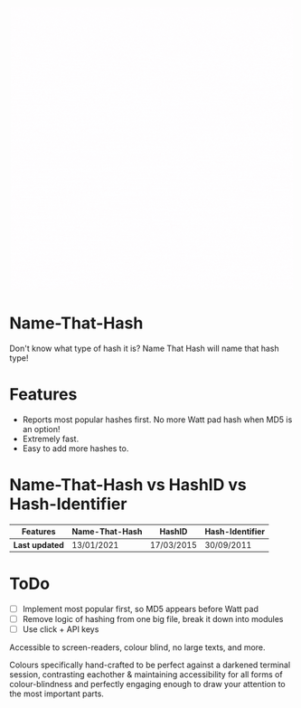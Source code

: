 <p align="center">

<img src="logo.gif">
</p>


# Name-That-Hash
Don't know what type of hash it is? Name That Hash will name that hash type!

# Features
* Reports most popular hashes first. No more Watt pad hash when MD5 is an option!
* Extremely fast.
* Easy to add more hashes to.

# Name-That-Hash vs HashID vs Hash-Identifier

| **Features** | Name-That-Hash | HashID | Hash-Identifier |
| ---- | ---- | ---- | ---- |
| **Last updated** | 13/01/2021 | 17/03/2015 | 30/09/2011 |


# ToDo

- [ ] Implement most popular first, so MD5 appears before Watt pad
- [ ] Remove logic of hashing from one big file, break it down into modules
- [ ] Use click + API keys

Accessible to screen-readers, colour blind, no large texts, and more.

Colours specifically hand-crafted to be perfect against a darkened terminal session, contrasting eachother & maintaining accessibility for all forms of colour-blindness and perfectly engaging enough to draw your attention to the most important parts.
